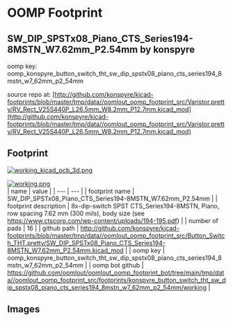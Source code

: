 # OOMP Footprint  
## SW_DIP_SPSTx08_Piano_CTS_Series194-8MSTN_W7.62mm_P2.54mm  by konspyre  
  
oomp key: oomp_konspyre_button_switch_tht_sw_dip_spstx08_piano_cts_series194_8mstn_w7_62mm_p2_54mm  
  
source repo at: [http://github.com/konspyre/kicad-footprints/blob/master/tmp/data//oomlout_oomp_footprint_src/Varistor.pretty/RV_Rect_V25S440P_L26.5mm_W8.2mm_P12.7mm.kicad_mod](http://github.com/konspyre/kicad-footprints/blob/master/tmp/data//oomlout_oomp_footprint_src/Varistor.pretty/RV_Rect_V25S440P_L26.5mm_W8.2mm_P12.7mm.kicad_mod)  
## Footprint  
  
[![working_kicad_pcb_3d.png](working_kicad_pcb_3d_600.png)](working_kicad_pcb_3d.png)  
  
[![working.png](working_600.png)](working.png)  
| name | value | 
| --- | --- | 
| footprint name | SW_DIP_SPSTx08_Piano_CTS_Series194-8MSTN_W7.62mm_P2.54mm | 
| footprint description | 8x-dip-switch SPST CTS_Series194-8MSTN, Piano, row spacing 7.62 mm (300 mils), body size  (see https://www.ctscorp.com/wp-content/uploads/194-195.pdf) | 
| number of pads | 16 | 
| github path | http://github.com/konspyre/kicad-footprints/blob/master/tmp/data//oomlout_oomp_footprint_src/Button_Switch_THT.pretty/SW_DIP_SPSTx08_Piano_CTS_Series194-8MSTN_W7.62mm_P2.54mm.kicad_mod | 
| oomp key | oomp_konspyre_button_switch_tht_sw_dip_spstx08_piano_cts_series194_8mstn_w7_62mm_p2_54mm | 
| oomp bot github | https://github.com/oomlout/oomlout_oomp_footprint_bot/tree/main/tmp/data//oomlout_oomp_footprint_src/footprints/konspyre_button_switch_tht_sw_dip_spstx08_piano_cts_series194_8mstn_w7_62mm_p2_54mm/working | 
## Images  
